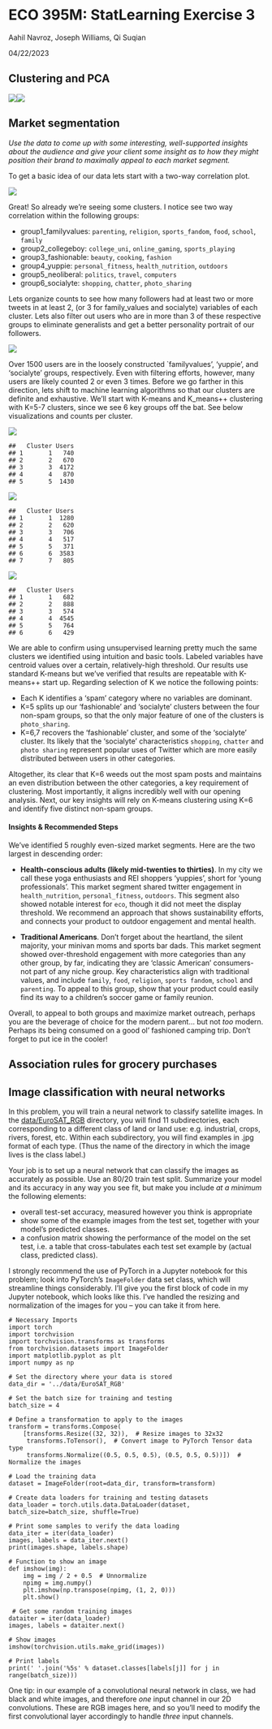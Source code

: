 # ECO 395M: StatLearning Exercise 3

Aahil Navroz, Joseph Williams, Qi Suqian

04/22/2023

## Clustering and PCA

![](exercises04_files/figure-markdown_strict/unnamed-chunk-1-1.png)![](exercises04_files/figure-markdown_strict/unnamed-chunk-1-2.png)

## Market segmentation

*Use the data to come up with some interesting, well-supported insights
about the audience and give your client some insight as to how they
might position their brand to maximally appeal to each market segment.*

To get a basic idea of our data lets start with a two-way correlation
plot.

![](exercises04_files/figure-markdown_strict/unnamed-chunk-2-1.png)

Great! So already we’re seeing some clusters. I notice see two way
correlation within the following groups:

-   group1\_familyvalues: `parenting`, `religion`, `sports_fandom`,
    `food`, `school`, `family`
-   group2\_collegeboy: `college_uni`, `online_gaming`, `sports_playing`
-   group3\_fashionable: `beauty`, `cooking`, `fashion`
-   group4\_yuppie: `personal_fitness`, `health_nutrition`, `outdoors`
-   group5\_neoliberal: `politics`, `travel`, `computers`
-   group6\_socialyte: `shopping`, `chatter`, `photo_sharing`

Lets organize counts to see how many followers had at least two or more
tweets in at least 2, (or 3 for family\_values and socialyte) variables
of each cluster. Lets also filter out users who are in more than 3 of
these respective groups to eliminate generalists and get a better
personality portrait of our followers.

![](exercises04_files/figure-markdown_strict/unnamed-chunk-3-1.png)

Over 1500 users are in the loosely constructed \`familyvalues’,
‘yuppie’, and ‘socialyte’ groups, respectively. Even with filtering
efforts, however, many users are likely counted 2 or even 3 times.
Before we go farther in this direction, lets shift to machine learning
algorithms so that our clusters are definite and exhaustive. We’ll start
with K-means and K\_means++ clustering with K=5-7 clusters, since we see
6 key groups off the bat. See below visualizations and counts per
cluster.

![](exercises04_files/figure-markdown_strict/unnamed-chunk-4-1.png)

    ##   Cluster Users
    ## 1       1   740
    ## 2       2   670
    ## 3       3  4172
    ## 4       4   870
    ## 5       5  1430

![](exercises04_files/figure-markdown_strict/unnamed-chunk-4-2.png)

    ##   Cluster Users
    ## 1       1  1280
    ## 2       2   620
    ## 3       3   706
    ## 4       4   517
    ## 5       5   371
    ## 6       6  3583
    ## 7       7   805

![](exercises04_files/figure-markdown_strict/unnamed-chunk-4-3.png)

    ##   Cluster Users
    ## 1       1   682
    ## 2       2   888
    ## 3       3   574
    ## 4       4  4545
    ## 5       5   764
    ## 6       6   429

We are able to confirm using unsupervised learning pretty much the same
clusters we identified using intuition and basic tools. Labeled
variables have centroid values over a certain, relatively-high
threshold. Our results use standard K-means but we’ve verified that
results are repeatable with K-means++ start up. Regarding selection of K
we notice the following points:

-   Each K identifies a ‘spam’ category where no variables are dominant.
-   K=5 splits up our ‘fashionable’ and ‘socialyte’ clusters between the
    four non-spam groups, so that the only major feature of one of the
    clusters is `photo_sharing`.  
-   K=6,7 recovers the ‘fashionable’ cluster, and some of the
    ‘socialyte’ cluster. Its likely that the ‘socialyte’ characteristics
    `shopping`, `chatter` and `photo sharing` represent popular uses of
    Twitter which are more easily distributed between users in other
    categories.

Altogether, its clear that K=6 weeds out the most spam posts and
maintains an even distribution between the other categories, a key
requirement of clustering. Most importantly, it aligns incredibly well
with our opening analysis. Next, our key insights will rely on K-means
clustering using K=6 and identify five distinct non-spam groups.

#### Insights & Recommended Steps

We’ve identified 5 roughly even-sized market segments. Here are the two
largest in descending order:

-   **Health-conscious adults (likely mid-twenties to thirties)**. In my
    city we call these yoga enthusiasts and REI shoppers ‘yuppies’,
    short for ‘young professionals’. This market segment shared twitter
    engagement in `health_nutrition`, `personal_fitness`, `outdoors`.
    This segment also showed notable interest for `eco`, though it did
    not meet the display threshold. We recommend an approach that shows
    sustainability efforts, and connects your product to outdoor
    engagement and mental health.

-   **Traditional Americans**. Don’t forget about the heartland, the
    silent majority, your minivan moms and sports bar dads. This market
    segment showed over-threshold engagement with more categories than
    any other group, by far, indicating they are ‘classic American’
    consumers- not part of any niche group. Key characteristics align
    with traditional values, and include `family`, `food`, `religion`,
    `sports fandom`, `school` and `parenting`. To appeal to this group,
    show that your product could easily find its way to a children’s
    soccer game or family reunion.

Overall, to appeal to both groups and maximize market outreach, perhaps
you are the beverage of choice for the modern parent… but not *too*
modern. Perhaps its being consumed on a good ol’ fashioned camping trip.
Don’t forget to put ice in the cooler!

## Association rules for grocery purchases

## Image classification with neural networks

In this problem, you will train a neural network to classify satellite
images. In the
[data/EuroSAT\_RGB](https://github.com/jgscott/STA380/tree/master/data/EuroSAT_RGB)
directory, you will find 11 subdirectories, each corresponding to a
different class of land or land use: e.g. industrial, crops, rivers,
forest, etc. Within each subdirectory, you will find examples in .jpg
format of each type. (Thus the name of the directory in which the image
lives is the class label.)

Your job is to set up a neural network that can classify the images as
accurately as possible. Use an 80/20 train test split. Summarize your
model and its accuracy in any way you see fit, but make you include *at
a minimum* the following elements:

-   overall test-set accuracy, measured however you think is
    appropriate  
-   show some of the example images from the test set, together with
    your model’s predicted classes.
-   a confusion matrix showing the performance of the model on the set
    test, i.e. a table that cross-tabulates each test set example by
    (actual class, predicted class).

I strongly recommend the use of PyTorch in a Jupyter notebook for this
problem; look into PyTorch’s `ImageFolder` data set class, which will
streamline things considerably. I’ll give you the first block of code in
my Jupyter notebook, which looks like this. I’ve handled the resizing
and normalization of the images for you – you can take it from here.

    # Necessary Imports
    import torch
    import torchvision
    import torchvision.transforms as transforms
    from torchvision.datasets import ImageFolder
    import matplotlib.pyplot as plt
    import numpy as np

    # Set the directory where your data is stored
    data_dir = '../data/EuroSAT_RGB'

    # Set the batch size for training and testing
    batch_size = 4

    # Define a transformation to apply to the images
    transform = transforms.Compose(
        [transforms.Resize((32, 32)),  # Resize images to 32x32
         transforms.ToTensor(),  # Convert image to PyTorch Tensor data type
         transforms.Normalize((0.5, 0.5, 0.5), (0.5, 0.5, 0.5))])  # Normalize the images

    # Load the training data
    dataset = ImageFolder(root=data_dir, transform=transform)

    # Create data loaders for training and testing datasets
    data_loader = torch.utils.data.DataLoader(dataset, batch_size=batch_size, shuffle=True)

    # Print some samples to verify the data loading
    data_iter = iter(data_loader)
    images, labels = data_iter.next()
    print(images.shape, labels.shape)

    # Function to show an image
    def imshow(img):
        img = img / 2 + 0.5  # Unnormalize
        npimg = img.numpy()
        plt.imshow(np.transpose(npimg, (1, 2, 0)))
        plt.show()

     # Get some random training images
    dataiter = iter(data_loader)
    images, labels = dataiter.next()

    # Show images
    imshow(torchvision.utils.make_grid(images))

    # Print labels
    print(' '.join('%5s' % dataset.classes[labels[j]] for j in range(batch_size)))

One tip: in our example of a convolutional neural network in class, we
had black and white images, and therefore *one* input channel in our 2D
convolutions. These are RGB images here, and so you’ll need to modify
the first convolutional layer accordingly to handle *three* input
channels.
